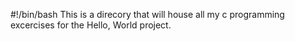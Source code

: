 #!/bin/bash
This is a direcory that will house all my c programming excercises for the Hello, World project.
